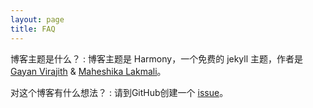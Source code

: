 ```yaml
---
layout: page
title: FAQ
---
```


博客主题是什么？
: 博客主题是 Harmony，一个免费的 jekyll 主题，作者是 [Gayan Virajith](http://gayanvirajith.github.io) & [Maheshika Lakmali](http://maheshikalakmali.github.io)。

对这个博客有什么想法？
: 请到GitHub创建一个 [issue](https://github.com/kalikar/kalikar.github.io/issues/new)。

